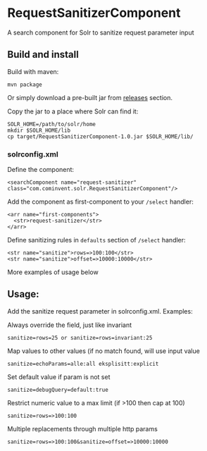 # RequestSanitizerComponent
A search component for Solr to sanitize request parameter input

## Build and install

Build with maven:

    mvn package

Or simply download a pre-built jar from [releases](https://github.com/cominvent/request-sanitizer-component/releases) section.

Copy the jar to a place where Solr can find it:

    SOLR_HOME=/path/to/solr/home
    mkdir $SOLR_HOME/lib
    cp target/RequestSanitizerComponent-1.0.jar $SOLR_HOME/lib/

### solrconfig.xml

Define the component:

    <searchComponent name="request-sanitizer" class="com.cominvent.solr.RequestSanitizerComponent"/>

Add the component as first-component to your `/select` handler:

    <arr name="first-components">
      <str>request-sanitizer</str>
    </arr>

Define sanitizing rules in `defaults` section of `/select` handler:

    <str name="sanitize">rows=>100:100</str>
    <str name="sanitize">offset=>10000:10000</str>

More examples of usage below

## Usage:
Add the sanitize request parameter in solrconfig.xml. Examples:

Always override the field, just like invariant

    sanitize=rows=25 or sanitize=rows=invariant:25

Map values to other values (if no match found, will use input value

    sanitize=echoParams=alle:all eksplisitt:explicit

Set default value if param is not set

    sanitize=debugQuery=default:true

Restrict numeric value to a max limit (if >100 then cap at 100)

    sanitize=rows=>100:100

Multiple replacements through multiple http params

    sanitize=rows=>100:100&sanitize=offset=>10000:10000


